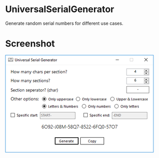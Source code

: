 # UniversalSerialGenerator
Generate random serial numbers for different use cases.

# Screenshot
![UI preview](/Resources/ui-preview.png)

